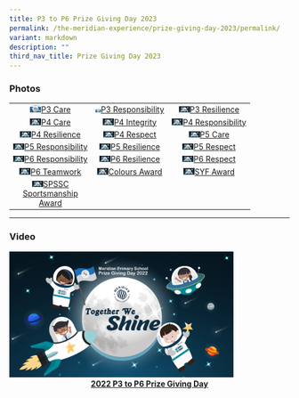 ```yaml
---
title: P3 to P6 Prize Giving Day 2023
permalink: /the-meridian-experience/prize-giving-day-2023/permalink/
variant: markdown
description: ""
third_nav_title: Prize Giving Day 2023
---
```

<h3>Photos</h3>

<table style="width:100%">
	<tbody><tr>
        <td style="text-align:center"><a href="https://photos.google.com/share/AF1QipOwnWwSdI1eZueO4tFG2zYPDW_gN7QP5QdCuWwiMqH6A0EzGBX4kphidIXQfsH7jA/photo/AF1QipOQUrVn3UMXaf_SOG4qMGMmyJ5D7D-BLg4koudB?key=b0NwV2FrTnVPNWRZbWlPNjlHQjM5UFlRSWNqMzNB">
					<img src="/images/The%20Meridian%20Experience/2023%20Prize%20Giving%20Day/3Care.png" width="20">P3 Care</a></td>
        <td style="text-align:center"><a href="https://photos.google.com/u/1/share/AF1QipMt9h0f1IKOMXra0s5ls8nvabiZ4i_-nBho44x6hrd2kdpEYA26RODjTe1dxfv79g/photo/AF1QipNwT39cRFSq8ahdaEMP8CuoqcZqtCyBRzH9jq4I?key=Yl9zTEpRN1dTa3NkUDVMM1NPZWlHOFdEVmNBaG9R">
	<img src="/images/The%20Meridian%20Experience/2023%20Prize%20Giving%20Day/3RB.png" width="10">P3 Responsibility</a></td>
        <td style="text-align:center"><a href="https://photos.google.com/u/1/share/AF1QipOdVjsS4lkaBGE92wEawBrLi5HVAxzXWLuDN7Z3D7qBqS9Kx7TC-aBw4hVeelNsNA/photo/AF1QipNcdvRY2l_pA46xOgeYYr7NtbQrkmRdU-k5GdFf?key=T255WkNldjBBcUtWd3A1LWVJSlJVNEkyYk94QjBR">
	<img src="/images/The%20Meridian%20Experience/2022%20Prize%20Giving%20Day/P3%20to%20P6%20Prize%20Giving%202022/3RS.jpg" width="20">P3 Resilience</a></td>
    </tr>
    <tr>
        <td style="text-align:center"><a href="https://photos.google.com/u/1/share/AF1QipOJDjnEwvK9s7CbXJDqnx2sQkJSl0EEOgQRIEZJjzkM43whQU_yyoTJ1j3T8XEInQ/photo/AF1QipN6kopmbPBAqgykNwBZp1zLlLrau1dpj-41e4ft?key=VHRQUFJiM0JFZkt4UnpPT2ZHSnRUTlNuaE01T2Jn">
					<img src="/images/The%20Meridian%20Experience/2022%20Prize%20Giving%20Day/P3%20to%20P6%20Prize%20Giving%202022/4CA.jpg" width="20">P4 Care</a></td>
        <td style="text-align:center"><a href="https://photos.google.com/u/1/share/AF1QipNy-9EPoCZC0k8E5APIDcvNiQgRUbcpDROxXHqu9uObjbEYjy-Zbw0-XWOxwHk7VA/photo/AF1QipMcKZm_NaSXjpB9dHp6fvj0C-udTXwhqiowXd-Z?key=Z3ZzRnM3akpaZ2pGcjhneTJpZWp0WkJMbUhNbXlB">
					<img src="/images/The%20Meridian%20Experience/2022%20Prize%20Giving%20Day/P3%20to%20P6%20Prize%20Giving%202022/4IN.jpg" width="20">P4 Integrity</a></td>
        <td style="text-align:center"><a href="https://photos.google.com/u/1/share/AF1QipPxpm-UYo23sMjXgMBY6FXm_NI7R16Fn7y-7sERWtb8m9MIzrmKYVf2FjFdKbT0Ow/photo/AF1QipNkdcD-HItbppJ0vuBEw2ONXHYKhoc1zQX5LgZa?key=NUhFV0dnclJ2VEFkV0JfazVyMlg2SzA1TXNTa0ZB">
					<img src="/images/The%20Meridian%20Experience/2022%20Prize%20Giving%20Day/P3%20to%20P6%20Prize%20Giving%202022/4RB.jpg" width="20">P4 Responsibility</a></td>
    </tr>
	<tr>
        <td style="text-align:center"><a href="https://photos.google.com/u/1/share/AF1QipPJQQffTYS2NZL6RUUAwl7fVdG0plRqFTk1D1gl63PEAY4aYhhqSEiJxbneO0RH5Q/photo/AF1QipMW3bAUKQ5fOPxdDDZpMiabHsVuGKpSAJUjGJ7v?key=VmlaOGZhUENrRXA0RGNKMjVyVElqRDlUV3NoMkRn">
					<img src="/images/The%20Meridian%20Experience/2022%20Prize%20Giving%20Day/P3%20to%20P6%20Prize%20Giving%202022/4RS.jpg" width="20">P4 Resilience</a></td>
        <td style="text-align:center"><a href="https://photos.google.com/u/1/share/AF1QipPw6QimhkChgP_vxBEkwf9HjWWwZ_6FwYSBE1dfjbJZi-mkq_SZ358H2oJLPc35_A/photo/AF1QipPfqsihLUIOXZtIsy1TqZodG-359FKSsNj7af67?key=cmwwWjJCMFZoV2dFOHg0T0xleVhRbl9VSnBOTEpR">
					<img src="/images/The%20Meridian%20Experience/2022%20Prize%20Giving%20Day/P3%20to%20P6%20Prize%20Giving%202022/4RT.jpg" width="20">P4 Respect</a></td>
        <td style="text-align:center"><a href="https://photos.google.com/u/1/share/AF1QipMr3PrZczfHpYazMCorkBHFfNHN01PoDhEPapGeN51TANL7OhNqORCzT_UpOBmoLg/photo/AF1QipO9KZ7ByrVbM2ThaHwuJE6J4mA6XpF0mMu3jIn8?key=VnRnWTZfREI1NWZPakpGVWxzUTJiRWtYRTV3cGVR">
					<img src="/images/The%20Meridian%20Experience/2022%20Prize%20Giving%20Day/P3%20to%20P6%20Prize%20Giving%202022/5CA.jpg" width="20">P5 Care</a></td>
    </tr>
	<tr>
        <td style="text-align:center"><a href="https://photos.google.com/u/1/share/AF1QipOVRQLj2DU7s09GF5gk5B-SV6-QgSiFhGAeYnj8IqgxVsRqYkf3bEt2-IB88qh2kA/photo/AF1QipO2clQST5zbExoF0oqUEhskC4I9q-KHnZC4aVoo?key=UldFb0JBUDF0R2hUWHF2SHY4TXZXWWZUTWh0VXBR">
					<img src="/images/The%20Meridian%20Experience/2022%20Prize%20Giving%20Day/P3%20to%20P6%20Prize%20Giving%202022/5RB.jpg" width="20">P5 Responsibility</a></td>
        <td style="text-align:center"><a href="https://photos.google.com/u/1/share/AF1QipMCr7NlvOEduU_cA1rxH_AnoPniM5V96oQyQd5wSef49rg8rHPa3yGfKSpVBNt5gw/photo/AF1QipOPMpehgYXokUV6bpYvMzqPB_Yfff9yTPjQRsUy?key=eFI4SC1haXRqaFV5aS16ZnktS1kya3RqeEVHWWJn">
					<img src="/images/The%20Meridian%20Experience/2022%20Prize%20Giving%20Day/P3%20to%20P6%20Prize%20Giving%202022/5RS.jpg" width="20">P5 Resilience</a></td>
        <td style="text-align:center"><a href="https://photos.google.com/u/1/share/AF1QipMYi_oy-_3tEBrl79vgoLBFl1PDlihcMmvvzFVJXL7E-zynTjH8QGEGhwnaAI6VmQ/photo/AF1QipP9b75mNDRnrL0Cjs5_FTsNDGjDnZJmRV4KY7m-?key=QkxOLUdOQURHNmpFRG9nYVkxMnF3TVhjQm1GV25n">
					<img src="/images/The%20Meridian%20Experience/2022%20Prize%20Giving%20Day/P3%20to%20P6%20Prize%20Giving%202022/5RT.jpg" width="20">P5 Respect</a></td>
    </tr>
	<tr>
        <td style="text-align:center"><a href="https://photos.google.com/u/1/share/AF1QipPaYmCq0yFMiXqSgbcwhoIafqYIKrkrN55QwmJKbKespljQmll1CmyLyQYrEJjo2A/photo/AF1QipMocAOAaChMSajs1WcoEkEC89cRR_KxqYL9hIXk?key=RnJyVjFvcHBUeGl4YzBnc05nTzZZajNGS2pITzdR">
					<img src="/images/The%20Meridian%20Experience/2022%20Prize%20Giving%20Day/P3%20to%20P6%20Prize%20Giving%202022/6RB.jpg" width="20">P6 Responsibility</a></td>
        <td style="text-align:center"><a href="https://photos.google.com/u/1/share/AF1QipM-04vQ2cKsfYoErwJiY_4oaNyQJhcTycCKG6nYTR1JiXQe5ACdMKMj6m5f0PAZPw/photo/AF1QipPX6tHuFoXvrZAmWs-zHjDwqCTqwaWMe3ueJRr5?key=NjJiN2R4cXUxX0cxWHdJYkR1SEdDcVVVRm5qcGpR">
					<img src="/images/The%20Meridian%20Experience/2022%20Prize%20Giving%20Day/P3%20to%20P6%20Prize%20Giving%202022/6RS.jpg" width="20">P6 Resilience</a></td>
        <td style="text-align:center"><a href="https://photos.google.com/u/1/share/AF1QipMDupWyOw3Xbl9rRj5NGw190VSeuEET84JigMNwP9mgNBZeWJN0SD9M5E9AeFfOCg/photo/AF1QipMvP2FLvcyW4dMLrMQr5A78oBF1I54iNfTFo7VN?key=S1BBajlhT1JhQjE1bC1JNFBaSFdQNzByd3NnR3RR">
					<img src="/images/The%20Meridian%20Experience/2022%20Prize%20Giving%20Day/P3%20to%20P6%20Prize%20Giving%202022/6RT.jpg" width="20">P6 Respect</a></td>
    </tr>
	<tr>
        <td style="text-align:center"><a href="https://photos.google.com/u/1/share/AF1QipNK6tVZL0rhkWgWGG--ybpuiw1RT6EO8U2fRH_U_0m3XE-EBUrwjnBAJcCZYEvy_w/photo/AF1QipOF5qssGY5j7CxyX1UIEXUKtnrUh4gwKjAbNxFV?key=M1JPN1lMRG5Fb3RSY0FPNHdpbUxxUDFSUFZXVWpB">
					<img src="/images/The%20Meridian%20Experience/2022%20Prize%20Giving%20Day/P3%20to%20P6%20Prize%20Giving%202022/6TW.jpg" width="20">P6 Teamwork</a></td>
        <td style="text-align:center"><a href="https://photos.google.com/u/1/share/AF1QipOandv-Q-wGcIuXuV--NeC_kdoO6hQFBkzqv1XS1uP2Ahz_GUQK2vcBXbrFBi-xMA/photo/AF1QipMDaqYYprSdjw7tm9CSskmzGyPivllR9zw8PRKH?key=RkxDYXRmUjhWZkllcElzcy1oam45SkNVU0lWVUNB">
					<img src="/images/The%20Meridian%20Experience/2022%20Prize%20Giving%20Day/P3%20to%20P6%20Prize%20Giving%202022/Colours Award.jpg" width="20">Colours Award</a></td>
        <td style="text-align:center"><a href="https://photos.google.com/u/1/share/AF1QipOgLztKzE5_FsAgfdMB_o5sj_WVe4QBdrP8jVMDIjo4ze1OKVklXH6cVAmmObpeqw/photo/AF1QipPuDNsrr7eLuu-ogFZV-UEXHty99Z4h_QElVw_3?key=YUJtVGxkQkFzRFk3MzZxLXoxRXZuSWp5V1JrM2tn">
					<img src="/images/The%20Meridian%20Experience/2022%20Prize%20Giving%20Day/P3%20to%20P6%20Prize%20Giving%202022/6RT.jpg" width="20">SYF Award</a></td>
    </tr>
	<tr>
        <td style="text-align:center"><a href="https://photos.google.com/u/1/share/AF1QipPGP7L-kkzaFd53IetXKCo-QWCkiVfoqlJ2-H2sEcGHhrlJMko54UcSZ_STuo-saA/photo/AF1QipPj7zk26UqwQvxCZAaMojWVpiZIUzRyRcddYcBN?key=RS05UWRZWk5rZE5VazZWR1AwNXVzV1g3SG83TmpB">
					<img src="/images/The%20Meridian%20Experience/2022%20Prize%20Giving%20Day/P3%20to%20P6%20Prize%20Giving%202022/SPSSC.jpg" width="20">SPSSC<br>Sportsmanship<br>Award</a></td>
        <td style="text-align:center"></td>
        <td style="text-align:center"></td>
    </tr>
</tbody></table>
<hr>
<h3>Video</h3>

<img src="/images/The%20Meridian%20Experience/2022%20Prize%20Giving%20Day/P3%20to%20P6%20Prize%20Giving%202022/Prize giving day wide format-01_8 Nov 2022_10pm.jpg" style="max-width: 80%;">
<center><b><a href="https://www.youtube.com/watch?v=c89kNIiloLA&amp;feature=youtu.be">2022 P3 to P6 Prize Giving Day</a></b></center>
